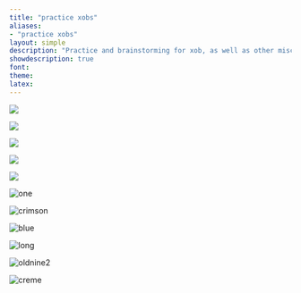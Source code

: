 ```yaml
---
title: "practice xobs"
aliases:
- "practice xobs"
layout: simple
description: "Practice and brainstorming for xob, as well as other misc. art practice"
showdescription: true
font: 
theme: 
latex: 
---
```


![](assets/practice/random2.png)

![](assets/practice/random3.png)

![](assets/practice/random4.png)

![](assets/practice/random5.png)

![](assets/practice/terrarium.png)

![one](assets/practice/one.png)

![crimson](assets/practice/crimson.png)

![blue](assets/practice/blue.png)

![long](assets/practice/long.png)

![oldnine2](assets/oldnine2.png)

![creme](assets/practice/creme.png)
